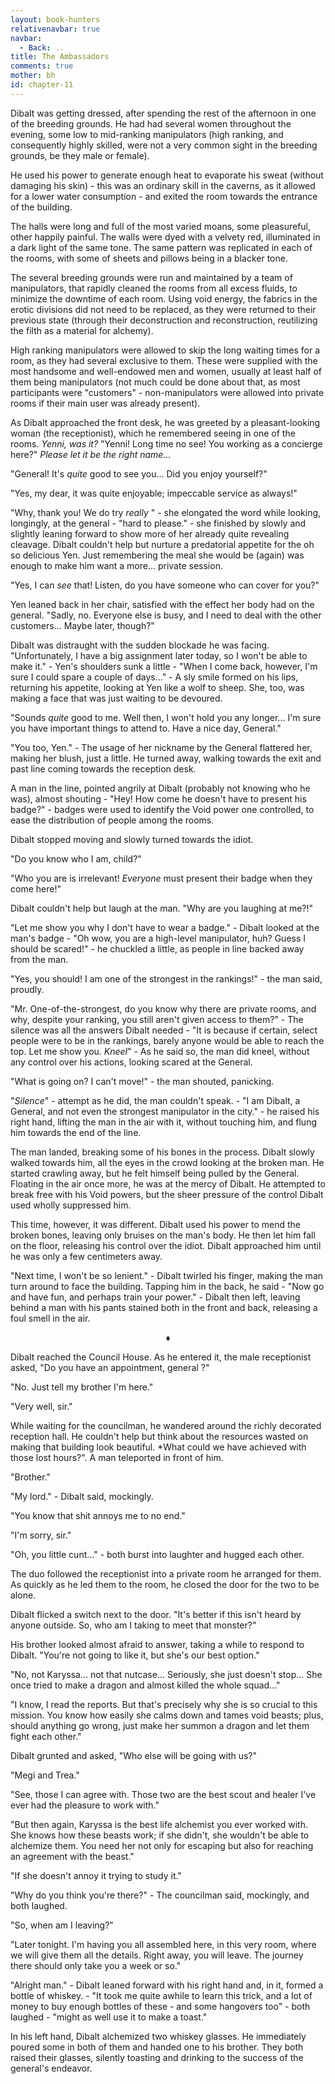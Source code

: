 ```yaml
---
layout: book-hunters
relativenavbar: true
navbar:
  - Back: ..
title: The Ambassadors
comments: true
mother: bh
id: chapter-11
---
```


Dibalt was getting dressed, after spending the rest of the afternoon in one of the breeding grounds. He had had several women throughout the evening, some low to mid-ranking manipulators (high ranking, and consequently highly skilled, were not a very common sight in the breeding grounds, be they male or female). 

He used his power to generate enough heat to evaporate his sweat (without damaging his skin) - this was an ordinary skill in the caverns, as it allowed for a lower water consumption - and exited the room towards the entrance of the building.

The halls were long and full of the most varied moans, some pleasureful, other happily painful. The walls were dyed with a velvety red, illuminated in a dark light of the same tone. The same pattern was replicated in each of the rooms, with some of sheets and pillows being in a blacker tone. 

The several breeding grounds were run and maintained by a team of manipulators, that rapidly cleaned the rooms from all excess fluids, to minimize the downtime of each room. Using void energy, the fabrics in the erotic divisions did not need to be replaced, as they were returned to their previous state (through their deconstruction and reconstruction, reutilizing the filth as a material for alchemy). 

High ranking manipulators were allowed to skip the long waiting times for a room, as they had several exclusive to them. These were supplied with the most handsome and well-endowed men and women, usually at least half of them being manipulators (not much could be done about that, as most participants were "customers" - non-manipulators were allowed into private rooms if their main user was already present).

As Dibalt approached the front desk, he was greeted by a pleasant-looking woman (the receptionist), which he remembered seeing in one of the rooms. *Yenni, was it?* "Yenni! Long time no see! You working as a concierge here?" *Please let it be the right name...*

"General! It's *quite* good to see you... Did you enjoy yourself?"

"Yes, my dear, it was quite enjoyable; impeccable service as always!"

"Why, thank you! We do try *really* " - she elongated the word while looking, longingly, at the general - "hard to please." - she finished by slowly and slightly leaning forward to show more of her already quite revealing cleavage. Dibalt couldn't help but nurture a predatorial appetite for the oh so delicious Yen. Just remembering the meal she would be (again) was enough to make him want a more... private session.

"Yes, I can *see* that! Listen, do you have someone who can cover for you?"

Yen leaned back in her chair, satisfied with the effect her body had on the general. "Sadly, no. Everyone else is busy, and I need to deal with the other customers... Maybe later, though?" 

Dibalt was distraught with the sudden blockade he was facing. "Unfortunately, I have a big assignment later today, so I won't be able to make it." - Yen's shoulders sunk a little - "When I come back, however, I'm sure I could spare a couple of days..." - A sly smile formed on his lips, returning his appetite, looking at Yen like a wolf to sheep. She, too, was making a face that was just waiting to be devoured.

"Sounds *quite* good to me. Well then, I won't hold you any longer... I'm sure you have important things to attend to. Have a nice day, General."

"You too, Yen." - The usage of her nickname by the General flattered her, making her blush, just a little. He turned away, walking towards the exit and past line coming towards the reception desk.

A man in the line, pointed angrily at Dibalt (probably not knowing who he was), almost shouting - "Hey! How come he doesn't have to present his badge?" - badges were used to identify the Void power one controlled, to ease the distribution of people among the rooms.

Dibalt stopped moving and slowly turned towards the idiot.

"Do you know who I am, child?"

"Who you are is irrelevant! *Everyone* must present their badge when they come here!"

Dibalt couldn't help but laugh at the man. "Why are you laughing at me?!"

"Let me show you why I don't have to wear a badge." - Dibalt looked at the man's badge - "Oh wow, you are a high-level manipulator, huh? Guess I should be scared!" - he chuckled a little, as people in line backed away from the man.

"Yes, you should! I am one of the strongest in the rankings!" - the man said, proudly.

"Mr. One-of-the-strongest, do you know why there are private rooms, and why, despite your ranking, you still aren't given access to them?" - The silence was all the answers Dibalt needed - "It is because if certain, select people were to be in the rankings, barely anyone would be able to reach the top. Let me show you. *Kneel*" - As he said so, the man did kneel, without any control over his actions, looking scared at the General.

"What is going on? I can't move!" - the man shouted, panicking.

"*Silence*" - attempt as he did, the man couldn't speak. - "I am Dibalt, a General, and not even the strongest manipulator in the city." - he raised his right hand, lifting the man in the air with it, without touching him, and flung him towards the end of the line.

The man landed, breaking some of his bones in the process. Dibalt slowly walked towards him, all the eyes in the crowd looking at the broken man. He started crawling away, but he felt himself being pulled by the General. Floating in the air once more, he was at the mercy of Dibalt. He attempted to break free with his Void powers, but the sheer pressure of the control Dibalt used wholly suppressed him.

This time, however, it was different. Dibalt used his power to mend the broken bones, leaving only bruises on the man's body. He then let him fall on the floor, releasing his control over the idiot. Dibalt approached him until he was only a few centimeters away. 

"Next time, I won't be so lenient." - Dibalt twirled his finger, making the man turn around to face the building. Tapping him in the back, he said - "Now go and have fun, and perhaps train your power." - Dibalt then left, leaving behind a man with his pants stained both in the front and back, releasing a foul smell in the air.

<center>&diams;</center>

Dibalt reached the Council House. As he entered it, the male receptionist asked, "Do you have an appointment, general
?"

"No. Just tell my brother I'm here."

"Very well, sir."

While waiting for the councilman, he wandered around the richly decorated reception hall. He couldn't help but think about the resources wasted on making that building look beautiful. *What could we have achieved with those lost hours?". A man teleported in front of him.

"Brother." 

"My lord." - Dibalt said, mockingly.

"You know that shit annoys me to no end."

"I'm sorry, sir." 

"Oh, you little cunt..." - both burst into laughter and hugged each other.

The duo followed the receptionist into a private room he arranged for them. As quickly as he led them to the room, he closed the door for the two to be alone.

Dibalt flicked a switch next to the door. "It's better if this isn't heard by anyone outside. So, who am I taking to meet that monster?"

His brother looked almost afraid to answer, taking a while to respond to Dibalt. "You're not going to like it, but she's our best option."

"No, not Karyssa... not that nutcase... Seriously, she just doesn't stop... She once tried to make a dragon and almost killed the whole squad..."

"I know, I read the reports. But that's precisely why she is so crucial to this mission. You know how easily she calms down and tames void beasts; plus, should anything go wrong, just make her summon a dragon and let them fight each other."

Dibalt grunted and asked, "Who else will be going with us?"

"Megi and Trea."

"See, those I can agree with. Those two are the best scout and healer I've ever had the pleasure to work with."

"But then again, Karyssa is the best life alchemist you ever worked with. She knows how these beasts work; if she didn't, she wouldn't be able to alchemize them. You need her not only for escaping but also for reaching an agreement with the beast."

"If she doesn't annoy it trying to study it."

"Why do you think you're there?" - The councilman said, mockingly, and both laughed.

"So, when am I leaving?" 

"Later tonight. I'm having you all assembled here, in this very room, where we will give them all the details. Right away, you will leave. The journey there should only take you a week or so."

"Alright man." - Dibalt leaned forward with his right hand and, in it, formed a bottle of whiskey. - "It took me quite awhile to learn this trick, and a lot of money to buy enough bottles of these - and some hangovers too" - both laughed - "might as well use it to make a toast." 

In his left hand, Dibalt alchemized two whiskey glasses. He immediately poured some in both of them and handed one to his brother. They both raised their glasses, silently toasting and drinking to the success of the general's endeavor.
